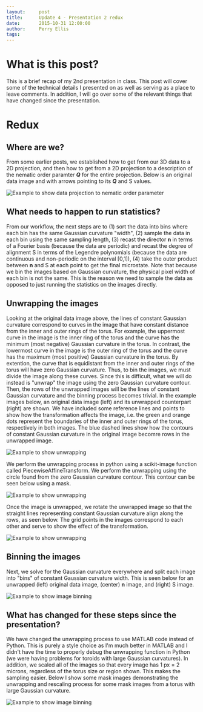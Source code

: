 ```yaml
---
layout:     post
title:      Update 4 - Presentation 2 redux
date:       2015-10-31 12:00:00
author:     Perry Ellis
tags: 	
---
```


<!-- Start Writing Below in Markdown -->

# What is this post?
This is a brief recap of my 2nd presentation in class. This post will cover some of the technical details I presented on as well as serving as a place to leave comments. In addition, I will go over some of the relevant things that have changed since the presentation.

# Redux

## Where are we?
From some earlier posts, we established how to get from our 3D data to a 2D projection, and then how to get from a 2D projection to a description of the nematic order paramter ***Q*** for the entire projection. Below is an original data image and with arrows pointing to its ***Q*** and S values.

![Example to show data projection to nematic order parameter](/MIC-Active-Nematics-Torus/img/post5/Start.png)

## What needs to happen to run statistics?
From our workflow, the next steps are to (1) sort the data into bins where each bin has the same Gaussian curvature "width", (2) sample the data in each bin using the same sampling length, (3) recast the director **n** in terms of a Fourier basis (because the data are periodic) and recast the degree of alignment S in terms of the Legendre polynomials (because the data are continuous and non-periodic on the interval [0,1]), (4) take the outer product between **n** and S at each point to get the final microstate. Note that because we bin the images based on Gaussian curvature, the physical pixel width of each bin is not the same. This is the reason we need to sample the data as opposed to just running the statistics on the images directly.

## Unwrapping the images
Looking at the original data image above, the lines of constant Gaussian curvature correspond to curves in the image that have constant distance from the inner and outer rings of the torus. For example, the uppermost curve in the image is the inner ring of the torus and the curve has the minimum (most negative) Gaussian curvature in the torus. In contrast, the lowermost curve in the image is the outer ring of the torus and the curve has the maximum (most positive) Gaussian curvature in the torus. By extention, the curve that is equidistant from the inner and outer rings of the torus will have zero Gaussian curvature. Thus, to bin the images, we must divide the image along these curves. Since this is difficult, what we will do instead is "unwrap" the image using the zero Gaussian curvature contour.  Then, the rows of the unwrapped images will be the lines of constant Gaussian curvature and the binning process becomes trivial. In the example images below, an original data image (left) and its unwrapped counterpart (right) are shown. We have included some reference lines and points to show how the transformation affects the image, i.e. the green and orange dots represent the boundaries of the inner and outer rings of the torus, respectively in both images.  The blue dashed lines show how the contours of constant Gaussian curvature in the original image becomre rows in the unwrapped image.

![Example to show unwrapping](/MIC-Active-Nematics-Torus/img/post5/Ex_unwrap.png)

We perform the unwrapping process in python using a scikit-image function called PiecewiseAffineTransform.  We perform the unwrapping using the circle found from the zero Gaussian curvature contour. This contour can be seen below using a mask.

![Example to show unwrapping](/MIC-Active-Nematics-Torus/img/post5/Unwrap_1.png)

Once the image is unwrapped, we rotate the unwrapped image so that the straight lines representing constant Gaussian curvature align along the rows, as seen below.  The grid points in the images correspond to each other and serve to show the effect of the transformation.

![Example to show unwrapping](/MIC-Active-Nematics-Torus/img/post5/Unwrap_2.png)

## Binning the images
Next, we solve for the Gaussian curvature everywhere and split each image into "bins" of constant Gaussian curvature width. This is seen below for an unwrapped (left) original data image, (center) **n** image, and (right) S image.

![Example to show image binning](/MIC-Active-Nematics-Torus/img/post5/Bin_1.png)


## What has changed for these steps since the presentation? 
We have changed the unwrapping process to use MATLAB code instead of Python. This is purely a style choice as I'm much better in MATLAB and I didn't have the time to properly debug the unwrapping function in Python (we were having problems for toroids with large Gaussian curvatures). In addition, we scaled all of the images so that every image has 1 px = 2 microns, regardless of the torus size or region shown. This makes the sampling easier. Below I show some mask images demonstrating the unwrapping and rescaling process for some mask images from a torus with large Gaussian curvature.

![Example to show image binning](/MIC-Active-Nematics-Torus/img/post5/Final.png)






